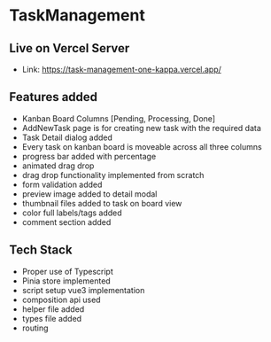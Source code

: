 # TaskManagement

## Live on Vercel Server
- Link: https://task-management-one-kappa.vercel.app/

## Features added
- Kanban Board Columns [Pending, Processing, Done]
- AddNewTask page is for creating new task with the required data
- Task Detail dialog added
- Every task on kanban board is moveable across all three columns
- progress bar added with percentage
- animated drag drop
- drag drop functionality implemented from scratch
- form validation added
- preview image added to detail modal
- thumbnail files added to task on board view
- color full labels/tags added 
- comment section added

## Tech Stack
- Proper use of Typescript 
- Pinia store implemented
- script setup vue3 implementation
- composition api used
- helper file added
- types file added
- routing
